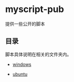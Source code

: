 # myscript-pub
提供一些公开的脚本

## 目录

脚本具体说明在相关的文件夹内。

- [windows](https://github.com/anandzhang/myscript-pub/tree/master/windows) 

- [ubuntu](https://github.com/anandzhang/myscript-pub/tree/master/linux/ubuntu) 